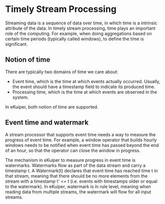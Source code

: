 # Timely Stream Processing

Streaming data is a sequence of data over time, in which time is a intrinsic attribute of the data. In timely stream processing, time plays an important role of the computing. For example, when doing aggregations based on certain time periods (typically called windows), to define the time is significant.

## Notion of time

There are typically two domains of time we care about:

- Event time, which is the time at which events actually occurred. Usually, the event should have a timestamp field to indicate its produced time.
- Processing time, which is the time at which events are observed in the system.

In eKuiper, both notion of time are supported.

## Event time and watermark

A stream processor that supports event time needs a way to measure the progress of event time. For example, a window operator that builds hourly windows needs to be notified when event time has passed beyond the end of an hour, so that the operator can close the window in progress.

The mechanism in eKuiper to measure progress in event time is watermarks. Watermarks flow as part of the data stream and carry a timestamp t. A Watermark(t) declares that event time has reached time t in that stream, meaning that there should be no more elements from the stream with a timestamp t' <= t (i.e. events with timestamps older or equal to the watermark). In eKuiper, watermark is in rule level, meaning when reading data from multiple streams, the watermark will flow for all input streams.
